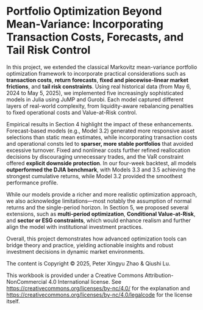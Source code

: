 # Portfolio Optimization Beyond Mean-Variance: Incorporating Transaction Costs, Forecasts, and Tail Risk Control

In this project, we extended the classical Markovitz mean-variance portfolio optimization framework to incorporate practical considerations such as **transaction costs**, **return forecasts**, **fixed and piecewise-linear market frictions**, and **tail risk constraints**. Using real historical data (from May 6, 2024 to May 5, 2025), we implemented five increasingly sophisticated models in Julia using JuMP and Gurobi. Each model captured different layers of real-world complexity, from liquidity-aware rebalancing penalties to fixed operational costs and Value-at-Risk control.

Empirical results in Section 4 highlight the impact of these enhancements. Forecast-based models (e.g., Model 3.2) generated more responsive asset selections than static mean estimates, while incorporating transaction costs and operational consts led to **sparser, more stable portfolios** that avoided excessive turnover. Fixed and nonlinear costs further refined reallocation decisions by discouraging unnecessary trades, and the VaR constraint offered **explicit downside protection**. In our four-week backtest, all models **outperformed the DJIA benchmark**, with Models 3.3 and 3.5 achieving the strongest cumulative returns, while Model 3.2 provided the smoothest performance profile.

While our models provide a richer and more realistic optimization approach, we also acknowledge limitations—most notably the assumption of normal returns and the single-period horizon. In Section 5, we proposed several extensions, such as **multi-period optimization**, **Conditional Value-at-Risk**, and **sector or ESG constraints**, which would enhance realism and further align the model with institutional investment practices.

Overall, this project demonstrates how advanced optimization tools can bridge theory and practice, yielding actionable insights and robust investment decisions in dynamic market environments.

The content is Copyright &copy; 2025, Peter Xingyu Zhao & Qiushi Lu.

This workbook is provided under a Creative Commons Attribution-NonCommercial 4.0 International license. See https://creativecommons.org/licenses/by-nc/4.0/ for the explanation and https://creativecommons.org/licenses/by-nc/4.0/legalcode for the license itself.
